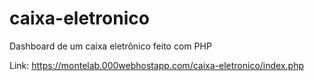# caixa-eletronico

Dashboard de um caixa eletrônico feito com PHP

Link: https://montelab.000webhostapp.com/caixa-eletronico/index.php 